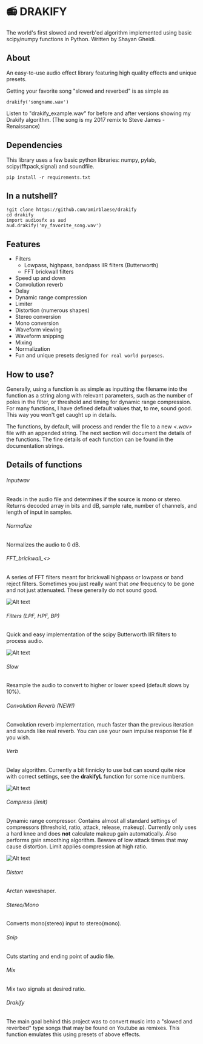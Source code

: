# 📻 DRAKIFY
The world's first slowed and reverb'ed algorithm implemented using basic scipy/numpy functions in Python. Written by Shayan Gheidi. 
## About
An easy-to-use audio effect library featuring high quality effects and unique presets. 

Getting your favorite song "slowed and reverbed" is as simple as

    drakify('songname.wav')
    
 Listen to "drakify_example.wav" for before and after versions showing my Drakify algorithm. (The song is my 2017 remix to Steve James - Renaissance)
  
## Dependencies

This library uses a few basic python libraries: numpy, pylab, scipy(fftpack,signal) and soundfile.

    pip install -r requirements.txt
    
## In a nutshell?

    !git clone https://github.com/amirblaese/drakify
    cd drakify
    import audiosfx as aud
    aud.drakify('my_favorite_song.wav')

## Features 
- Filters
   - Lowpass, highpass, bandpass IIR filters (Butterworth)
   - FFT brickwall filters
- Speed up and down
- Convolution reverb
- Delay
- Dynamic range compression 
- Limiter 
- Distortion (numerous shapes)
- Stereo conversion
- Mono conversion
- Waveform viewing
- Waveform snipping
- Mixing
- Normalization
- Fun and unique presets designed `for real world purposes`.

## How to use?

Generally, using a function is as simple as inputting the filename into the function as a string along with relevant parameters, 
such as the number of poles in the filter, or threshold and timing for dynamic range compression. For many functions,
I have defined default values that, to me, sound good. This way you won't get caught up in details.

The functions, by default, will process and render the file to a new *<.wav>* file with an appended string. The next section
will document the details of the functions. The fine details of each function can be found in the documentation strings.

## Details of functions

###### Inputwav

Reads in the audio file and determines if the source is mono or stereo. Returns decoded array in bits and dB, sample rate, number of 
channels, and length of input in samples.

###### Normalize

Normalizes the audio to 0 dB. 

###### FFT_brickwall_<>

A series of FFT filters meant for brickwall highpass or lowpass or band reject filters. Sometimes you just really want that *one* frequency to be gone 
and not just attenuated.
These generally do not sound good.

![Alt text](readme_files/pic/FFT_Filter.png?raw=true "FFT HPF at 200 Hz. Notice the ringing introduced in the time domain in the filtered data.")

###### Filters (LPF, HPF, BP)

Quick and easy implementation of the scipy Butterworth IIR filters to process audio.

![Alt text](readme_files/pic/Filter.png?raw=true "Single pole HPF at 200 Hz.")

###### Slow

Resample the audio to convert to higher or lower speed (default slows by 10%).

###### Convolution Reverb (NEW!)

Convolution reverb implementation, much faster than the previous iteration and sounds like real reverb. You can use your own impulse response file if you wish.

###### Verb

Delay algorithm. Currently a bit finnicky to use but can sound quite nice with correct settings, see the **drakifyL** function for some nice numbers.

![Alt text](readme_files/pic/delay.png?raw=true "Illustration of the delay algorithm. The original signal is repeated <y> times with reduced amplitude at <x> sample spacing")

###### Compress (limit)

Dynamic range compressor. Contains almost all standard settings of compressors (threshold, ratio, attack, release, makeup). Currently only uses a hard knee and does **not** calculate makeup gain automatically. Also performs gain smoothing algorithm. Beware of low attack times that may cause distortion. Limit applies compression at high ratio.

![Alt text](readme_files/pic/Compressor.png?raw=true "Dynamic range compression and gain reduction curves.")

###### Distort

Arctan waveshaper.

###### Stereo/Mono

Converts mono(stereo) input to stereo(mono).

###### Snip

Cuts starting and ending point of audio file.

###### Mix

Mix two signals at desired ratio.

###### Drakify

The main goal behind this project was to convert music into a "slowed and reverbed" type songs that may be found on Youtube as remixes. This function emulates this using presets of above effects.
